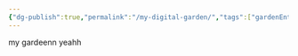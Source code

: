 ```yaml
---
{"dg-publish":true,"permalink":"/my-digital-garden/","tags":["gardenEntry"]}
---
```




my gardeenn yeahh
